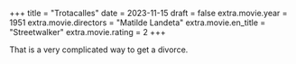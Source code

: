 +++
title = "Trotacalles"
date = 2023-11-15
draft = false
extra.movie.year = 1951
extra.movie.directors = "Matilde Landeta"
extra.movie.en_title = "Streetwalker"
extra.movie.rating = 2
+++

That is a very complicated way to get a divorce.<!-- more -->